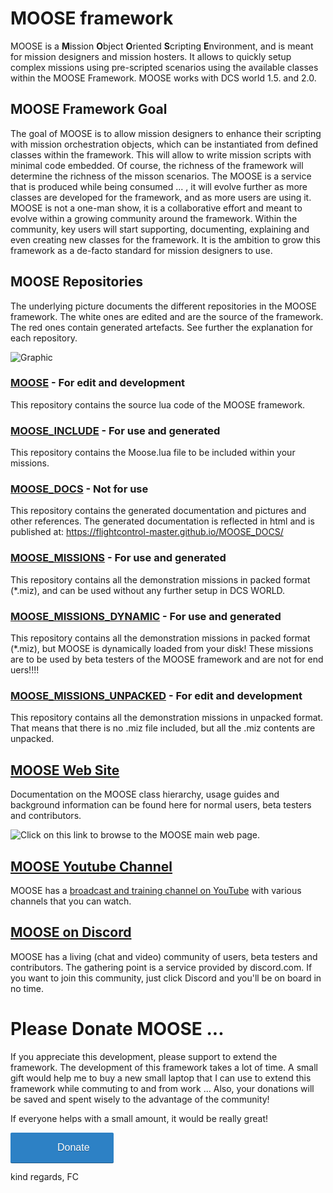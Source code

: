 # MOOSE framework

MOOSE is a **M**ission **O**bject **O**riented **S**cripting **E**nvironment, and is meant for mission designers and mission hosters.
It allows to quickly setup complex missions using pre-scripted scenarios using the available classes within the MOOSE Framework.
MOOSE works with DCS world 1.5. and 2.0.

## MOOSE Framework Goal

The goal of MOOSE is to allow mission designers to enhance their scripting with mission orchestration objects, which can be instantiated from defined classes within the framework. This will allow to write mission scripts with minimal code embedded. Of course, the richness of the framework will determine the richness of the misson scenarios. 
The MOOSE is a service that is produced while being consumed ... , it will evolve further as more classes are developed for the framework, and as more users are using it.
MOOSE is not a one-man show, it is a collaborative effort and meant to evolve within a growing community around the framework.
Within the community, key users will start supporting, documenting, explaining and even creating new classes for the framework.
It is the ambition to grow this framework as a de-facto standard for mission designers to use.

  
  
## MOOSE Repositories

The underlying picture documents the different repositories in the MOOSE framework. The white ones are edited and are the source of the framework.
The red ones contain generated artefacts. See further the explanation for each repository.

![Graphic](https://raw.githubusercontent.com/FlightControl-Master/MOOSE_DOCS/master/Configuration/Master.png)
 
  
### [MOOSE](https://github.com/FlightControl-Master/MOOSE) - For edit and development

This repository contains the source lua code of the MOOSE framework.
  
  
### [MOOSE_INCLUDE](https://github.com/FlightControl-Master/MOOSE_INCLUDE) - For use and generated 

This repository contains the Moose.lua file to be included within your missions.
  
 
### [MOOSE_DOCS](https://github.com/FlightControl-Master/MOOSE_DOCS) - Not for use

This repository contains the generated documentation and pictures and other references. The generated documentation is reflected in html and is published at: https://flightcontrol-master.github.io/MOOSE_DOCS/
  
  
### [MOOSE_MISSIONS](https://github.com/FlightControl-Master/MOOSE_MISSIONS) - For use and generated

This repository contains all the demonstration missions in packed format (*.miz), and can be used without any further setup in DCS WORLD.
  
  
### [MOOSE_MISSIONS_DYNAMIC](https://github.com/FlightControl-Master/MOOSE_MISSIONS_DYNAMIC) - For use and generated

This repository contains all the demonstration missions in packed format (*.miz), but MOOSE is dynamically loaded from your disk! These missions are to be used by beta testers of the MOOSE framework and are not for end uers!!!!
 
    
### [MOOSE_MISSIONS_UNPACKED](https://github.com/FlightControl-Master/MOOSE_MISSIONS_UNPACKED) - For edit and development

This repository contains all the demonstration missions in unpacked format. That means that there is no .miz file included, but all the .miz contents are unpacked.

  
  
  
## [MOOSE Web Site](https://flightcontrol-master.github.io/MOOSE_DOCS/)

Documentation on the MOOSE class hierarchy, usage guides and background information can be found here for normal users, beta testers and contributors.

![Click on this link to browse to the MOOSE main web page.](https://raw.githubusercontent.com/FlightControl-Master/MOOSE_DOCS/master/Configuration/WebSite.png)
  
  
  
  
## [MOOSE Youtube Channel](https://www.youtube.com/channel/UCjrA9j5LQoWsG4SpS8i79Qg)

MOOSE has a [broadcast and training channel on YouTube](https://www.youtube.com/channel/UCjrA9j5LQoWsG4SpS8i79Qg) with various channels that you can watch.
  
  
  
  
## [MOOSE on Discord](https://discord.gg/yBPfxC6)

MOOSE has a living (chat and video) community of users, beta testers and contributors. The gathering point is a service provided by discord.com. If you want to join this community, just click Discord and you'll be on board in no time.
  
   

# Please Donate MOOSE ...

If you appreciate this development, please support to extend the framework. The development of this framework takes a lot of time.
A small gift would help me to buy a new small laptop that I can use to extend this framework while commuting to and from work ...
Also, your donations will be saved and spent wisely to the advantage of the community! 

If everyone helps with a small amount, it would be really great!

<a class="dbox-donation-button" href="https://donorbox.org/fund-github-subscriptionfor-moose" style="background:#2d81c5 url(https://d1iczxrky3cnb2.cloudfront.net/red_logo.png) no-repeat 37px center; color: #fff;text-decoration: none;font-family: Verdana,sans-serif;display: inline-block;font-size: 16px;padding: 15px 38px 15px 75px; -webkit-border-radius: 2px; -moz-border-radius: 2px; border-radius: 2px; box-shadow: 0 1px 0 0 #1f5a89; text-shadow: 0 1px rgba(0, 0, 0, 0.3);" >Donate</a>

kind regards,
FC
  
   